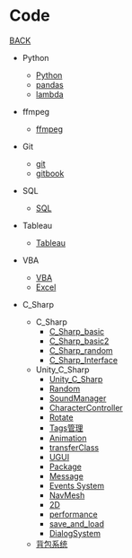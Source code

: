 # Code

[BACK](https://8ku.github.io/note_other)

- Python
  - [Python](https://8ku.github.io/note_other/Code/Python/Python)
  - [pandas](https://8ku.github.io/note_other/Code/Python/pandas)
  - [lambda](https://8ku.github.io/note_other/Code/Python/lambda)
  
- ffmpeg
  
  - [ffmpeg](https://8ku.github.io/note_other/Code/ffmpeg/ffmpeg)
  
- Git

  - [git](https://8ku.github.io/note_other/Code/Git/git)
  - [gitbook](https://8ku.github.io/note_other/Code/Git/gitbook)

- SQL
  
  - [SQL](https://8ku.github.io/note_other/Code/SQL/SQL)
  
- Tableau

  - [Tableau](https://8ku.github.io/note_other/Code/Tableau/Tableau)
  
- VBA

  - [VBA](https://8ku.github.io/note_other/Code/VBA/vba)
  - [Excel](https://8ku.github.io/note_other/Code/VBA/excel)

- C_Sharp
  
  - C_Sharp
    - [C_Sharp_basic](https://8ku.github.io/note_other/Code/C_Sharp/C_Sharp/C_Sharp_basic)
    - [C_Sharp_basic2](https://8ku.github.io/note_other/Code/C_Sharp/C_Sharp/C_Sharp_basic2)
    - [C_Sharp_random](https://8ku.github.io/note_other/Code/C_Sharp/C_Sharp/C_Sharp_random)
    - [C_Sharp_Interface](https://8ku.github.io/note_other/Code/C_Sharp/C_Sharp/C_Sharp_Interface)
  - Unity_C_Sharp
    - [Unity_C_Sharp](https://8ku.github.io/note_other/Code/C_Sharp/Unity_C_Sharp/Unity_C_Sharp)
    - [Random](https://8ku.github.io/note_other/Code/C_Sharp/Unity_C_Sharp/random)
    - [SoundManager](https://8ku.github.io/note_other/Code/C_Sharp/Unity_C_Sharp/SoundManager)
    - [CharacterController](https://8ku.github.io/note_other/Code/C_Sharp/Unity_C_Sharp/CharacterController)
    - [Rotate](https://8ku.github.io/note_other/Code/C_Sharp/Unity_C_Sharp/rotate)
    - [Tags管理](https://8ku.github.io/note_other/Code/C_Sharp/Unity_C_Sharp/Tags)
    - [Animation](https://8ku.github.io/note_other/Code/C_Sharp/Unity_C_Sharp/animation)
    - [transferClass](https://8ku.github.io/note_other/Code/C_Sharp/Unity_C_Sharp/transferClass)
    - [UGUI](https://8ku.github.io/note_other/Code/C_Sharp/Unity_C_Sharp/UGUI)
    - [Package](https://8ku.github.io/note_other/Code/C_Sharp/Unity_C_Sharp/package)
    - [Message](https://8ku.github.io/note_other/Code/C_Sharp/Unity_C_Sharp/message)
    - [Events System](https://8ku.github.io/note_other/Code/C_Sharp/Unity_C_Sharp/EventsSystem)
    - [NavMesh](https://8ku.github.io/note_other/Code/C_Sharp/Unity_C_Sharp/random)
    - [2D](https://8ku.github.io/note_other/Code/C_Sharp/Unity_C_Sharp/NavMesh)
    - [performance](https://8ku.github.io/note_other/Code/C_Sharp/Unity_C_Sharp/performance)
    - [save_and_load](https://8ku.github.io/note_other/Code/C_Sharp/Unity_C_Sharp/saveAndLoad)
    - [DialogSystem](https://8ku.github.io/note_other/Code/C_Sharp/Unity_C_Sharp/DialogSystem)
  - [背包系统](https://8ku.github.io/note_other/Code/C_Sharp/Unity_C_Sharp/InventorySystem)
    
    

